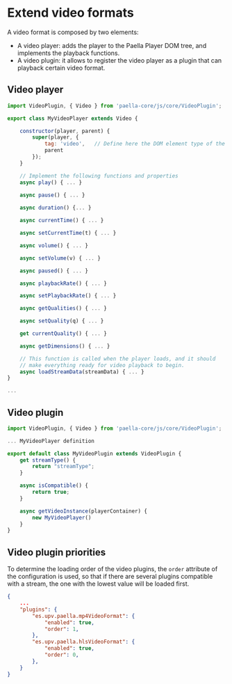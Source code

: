 # Extend video formats

A video format is composed by two elements:

- A video player: adds the player to the Paella Player DOM tree, and implements the playback functions.
- A video plugin: it allows to register the video player as a plugin that can playback certain video format.

## Video player

```javascript
import VideoPlugin, { Video } from 'paella-core/js/core/VideoPlugin';

export class MyVideoPlayer extends Video {

    constructor(player, parent) {
        super(player, {
            tag: 'video',   // Define here the DOM element type of the player
            parent
        });
    }

    // Implement the following functions and properties 
    async play() { ... }
    
    async pause() { ... }

    async duration() {... }

    async currentTime() { ... }

    async setCurrentTime(t) { ... }

    async volume() { ... }

    async setVolume(v) { ... }

    async paused() { ... }

    async playbackRate() { ... }

    async setPlaybackRate() { ... }

    async getQualities() { ... }

    async setQuality(q) { ... }

    get currentQuality() { ... }

    async getDimensions() { ... }

    // This function is called when the player loads, and it should
    // make everything ready for video playback to begin.
    async loadStreamData(streamData) { ... }
}

...
```

## Video plugin

```javascript
import VideoPlugin, { Video } from 'paella-core/js/core/VideoPlugin';

... MyVideoPlayer definition

export default class MyVideoPlugin extends VideoPlugin {
    get streamType() {
        return "streamType";
    }

    async isCompatible() {
        return true;
    }

    async getVideoInstance(playerContainer) {
        new MyVideoPlayer()
    }
}
```

## Video plugin priorities

To determine the loading order of the video plugins, the `order` attribute of the configuration is used, so that if there are several plugins compatible with a stream, the one with the lowest value will be loaded first.

```json
{
    ...
    "plugins": {
        "es.upv.paella.mp4VideoFormat": {
            "enabled": true,
            "order": 1,
        },
        "es.upv.paella.hlsVideoFormat": {
            "enabled": true,
            "order": 0,
        },
    }
}
```